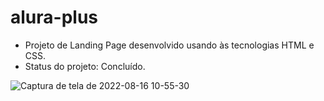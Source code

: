 # alura-plus

* Projeto de Landing Page desenvolvido usando às tecnologias HTML e CSS.
* Status do projeto: Concluído.

![Captura de tela de 2022-08-16 10-55-30](https://user-images.githubusercontent.com/84054308/184898612-934e589d-90a9-4511-9a9f-39f1692e600b.png)
